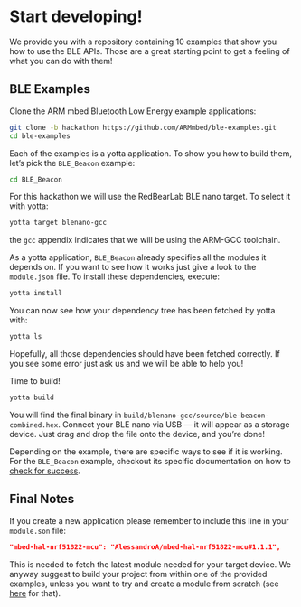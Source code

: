 Start developing!
=================

We provide you with a repository containing 10 examples that show you how to use the BLE APIs. Those are a great starting point to get a feeling of what you can do with them!

BLE Examples
------------

Clone the ARM mbed Bluetooth Low Energy example applications:
```bash
git clone -b hackathon https://github.com/ARMmbed/ble-examples.git
cd ble-examples
```
Each of the examples is a yotta application. To show you how to build them, let’s pick the `BLE_Beacon` example:
```bash
cd BLE_Beacon
```
For this hackathon we will use the RedBearLab BLE nano target. To select it with yotta:
```bash
yotta target blenano-gcc
```
the `gcc` appendix indicates that we will be using the ARM-GCC toolchain.

As a yotta application, `BLE_Beacon` already specifies all the modules it depends on. If you want to see how it works just give a look to the `module.json` file. To install these dependencies, execute:
```bash
yotta install
```
You can now see how your dependency tree has been fetched by yotta with:
```bash
yotta ls
```
Hopefully, all those dependencies should have been fetched correctly. If you see some error just ask us and we will be able to help you!

Time to build!
```bash
yotta build
```
You will find the final binary in `build/blenano-gcc/source/ble-beacon-combined.hex`. Connect your BLE nano via USB — it will appear as a storage device. Just drag and drop the file onto the device, and you’re done!

Depending on the example, there are specific ways to see if it is working. For the `BLE_Beacon` example, checkout its specific documentation on how to [check for success](https://github.com/ARMmbed/ble-examples/tree/oob-oct15/BLE_Beacon#checking-for-success).

Final Notes
-----------

If you create a new application please remember to include this line in your `module.son` file:
```json
"mbed-hal-nrf51822-mcu": "AlessandroA/mbed-hal-nrf51822-mcu#1.1.1",
```
This is needed to fetch the latest module needed for your target device. We anyway suggest to build your project from within one of the provided examples, unless you want to try and create a module from scratch (see [here](http://yottadocs.mbed.com/tutorial/tutorial.html) for that).
